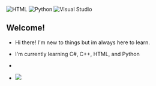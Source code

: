 ![HTML](https://img.shields.io/badge/html-%23121011.svg?style=for-the-badge&logo=HTML&logoColor=white)
![Python](https://img.shields.io/badge/Python-%23121011.svg?style=for-the-badge&logo=Python&logoColor=white)
![Visual Studio](https://img.shields.io/badge/Visual%20Studio-%23121011.svg?style=for-the-badge&logo=visual%20studio&logoColor=white)


## Welcome!


- Hi there! I'm new to things but im always here to learn.

- I'm currently learning C#, C++, HTML, and Python
- 
- ![](https://komarev.com/ghpvc/?username=skid11)



